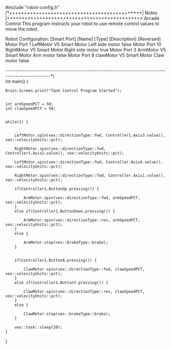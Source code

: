 #include "robot-config.h"
/*+++++++++++++++++++++++++++++++++++++++++++++| Notes |++++++++++++++++++++++++++++++++++++++++++++++
Arcade Control 
This program instructs your robot to use remote control values to move the robot. 

Robot Configuration:
[Smart Port]    [Name]        [Type]           [Description]       [Reversed]
Motor Port 1    LeftMotor     V5 Smart Motor    Left side motor     false
Motor Port 10   RightMotor    V5 Smart Motor    Right side motor    true
Motor Port 3    ArmMotor      V5 Smart Motor    Arm motor          false
Motor Port 8    clawMotor     V5 Smart Motor    Claw motor         false

----------------------------------------------------------------------------------------------------*/     
int main() {
    
    
    Brain.Screen.print("Tank Control Program Started");
    
    
    int armSpeedPCT = 50;
    int clawSpeedPCT = 50;
    
    
    while(1) {
        
       
        LeftMotor.spin(vex::directionType::fwd, Controller1.Axis3.value(), vex::velocityUnits::pct);
       
        RightMotor.spin(vex::directionType::fwd, Controller1.Axis2.value(), vex::velocityUnits::pct);
        
        LeftMotor.spin(vex::directionType::fwd, Controller.Axis4.value(), vex::velocityUnits::pct);
        
        RightMotor.spin(vex::directionType::fwd, Controller.Axis1.value(), vex::velocityUnits::pct);
        
        if(Controller1.ButtonUp.pressing()) { 
      
            ArmMotor.spin(vex::directionType::fwd, armSpeedPCT, vex::velocityUnits::pct);
        }
        else if(Controller1.ButtonDown.pressing()) {
           
            ArmMotor.spin(vex::directionType::rev, armSpeedPCT, vex::velocityUnits::pct);
        }
        else {
          
            ArmMotor.stop(vex::brakeType::brake);
        }
        
       
        if(Controller1.ButtonA.pressing()) { 
           
            ClawMotor.spin(vex::directionType::fwd, clawSpeedPCT, vex::velocityUnits::pct);
        }
        else if(Controller1.ButtonY.pressing()) { 
           
            ClawMotor.spin(vex::directionType::rev, clawSpeedPCT, vex::velocityUnits::pct);
        }
        else { 
            
            ClawMotor.stop(vex::brakeType::brake);       
        }
        
		vex::task::sleep(20); 
    }

}
